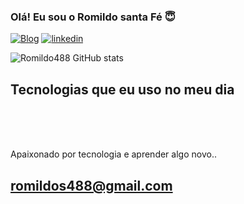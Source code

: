 ### Olá! Eu sou o Romildo santa Fé 😇

[![Blog](https://img.shields.io/website?label=Romildo488.com&style=for-the-badge&url=https://Romildo488.com/)](https://Romildo488.com)
[![linkedin](https://img.shields.io/website?label=Romildo488.com&style=for-the-badge&url=https://Romildo488.com/)](https://www.linkedin.com/in/romildo-silva-b79938109)


![Romildo488 GitHub stats](https://github-readme-stats.vercel.app/api?username=Romildo488&show_icons=true&theme=dracula&locale=pt-br)

 ## Tecnologias que eu uso no meu dia 

 <div style="display: inline_block"><br/>
    <img align="center"alt=""html" src="https://img.shields.io/badge/HTML-239120?style=for-the-badge&logo=html5&logoColor=white" />
    <img align="center"alt=""html" src="https://img.shields.io/badge/JavaScript-F7DF1E?style=for-the-badge&logo=javascript&logoColor=black" />
    <img align="center"alt=""html" src="https://img.shields.io/badge/.NET-5C2D91?style=for-the-badge&logo=.net&logoColor=white" />
    <img align="center"alt=""html" src="https://img.shields.io/badge/CSS-239120?&style=for-the-badge&logo=css3&logoColor=white" />

 </div><br>


 Apaixonado por tecnologia e aprender algo novo..

 ## romildos488@gmail.com
